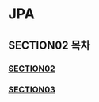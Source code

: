 # JPA

## SECTION02 목차

### [SECTION02](./basic/section02/README.md)
### [SECTION03](./basic/section03/README.md)

